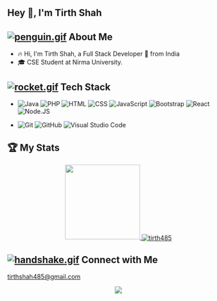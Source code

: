 ## Hey 👋, I'm Tirth Shah

## [![penguin.gif](https://s4.gifyu.com/images/penguin.gif)](https://gifyu.com/image/Zy2O) About Me 

- 🔥&nbsp;Hi, I'm Tirth Shah, a Full Stack Developer 🚀 from India
- 🎓&nbsp;CSE Student at Nirma University.

## [![rocket.gif](https://s4.gifyu.com/images/rocket.gif)](https://gifyu.com/image/ZySM) Tech Stack

- ![Java](https://img.shields.io/badge/Java-ED8B00?style=for-the-badge&logo=java&logoColor=white)
  ![PHP](https://img.shields.io/badge/PHP-777BB4?style=for-the-badge&logo=php&logoColor=white)
  ![HTML](https://img.shields.io/badge/HTML-239120?style=for-the-badge&logo=html5&logoColor=white)
  ![CSS](https://img.shields.io/badge/CSS-239120?&style=for-the-badge&logo=css3&logoColor=white)
  ![JavaScript](https://img.shields.io/badge/JavaScript-F7DF1E?style=for-the-badge&logo=javascript&logoColor=black)
  ![Bootstrap](https://img.shields.io/badge/Bootstrap-563D7C?style=for-the-badge&logo=bootstrap&logoColor=white)
  ![React](https://img.shields.io/badge/React-20232A?style=for-the-badge&logo=react&logoColor=61DAFB)
  ![Node.JS](https://img.shields.io/badge/Node.js-43853D?style=for-the-badge&logo=node-dot-js&logoColor=white)

- ![Git](https://img.shields.io/badge/Git-F05032?style=for-the-badge&logo=git&logoColor=white)
  ![GitHub](https://img.shields.io/badge/GitHub-100000?style=for-the-badge&logo=github&logoColor=white)
  ![Visual Studio Code](https://img.shields.io/badge/Visual_Studio_Code-0078D4?style=for-the-badge&logo=visual%20studio%20code&logoColor=white)
  
## 🏆&nbsp;My Stats
<p align="center">
<a href="https://github.com/tirth485">
  <img height="170em" src="https://github-readme-stats.vercel.app/api?username=tirth485&show_icons=true&theme=algolia&include_all_commits=true&count_private=true" />
  <img align="center" src="http://github-readme-streak-stats.herokuapp.com?user=tirth485&theme=dark" alt="tirth485" />
</a>
</p>

## [![handshake.gif](https://s4.gifyu.com/images/handshake.gif)](https://gifyu.com/image/Zy2f) Connect with Me

tirthshah485@gmail.com
<p align="center">
<a href="https://www.linkedin.com/in/tirth485/"><img src="https://img.shields.io/badge/-Tirth-0077B5?style=flat-square&logo=Linkedin&logoColor=white"/></a>
</p>
